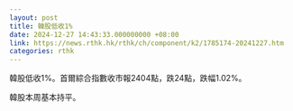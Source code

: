 ```yaml
---
layout: post
title: 韓股低收1%
date: 2024-12-27 14:43:33.000000000 +08:00
link: https://news.rthk.hk/rthk/ch/component/k2/1785174-20241227.htm
categories: rthk
---
```


韓股低收1%。首爾綜合指數收市報2404點，跌24點，跌幅1.02%。

韓股本周基本持平。
